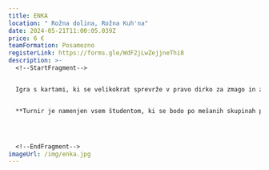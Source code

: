 ```yaml
---
title: ENKA
location: " Rožna dolina, Rožna Kuh'na"
date: 2024-05-21T11:00:05.039Z
price: 6 €
teamFormation: Posamezno
registerLink: https://forms.gle/WdF2jLwZejjneThi8
description: >-
  <!--StartFragment-->


  Igra s kartami, ki se velikokrat sprevrže v pravo dirko za zmago in za seboj zaradi 'nasilnega' prehitevanja, velikokrat pušča modrice, je več kot primerna za Majske igre.  Igra se v več skupinah hkrati. Za eno mizo bo predvidoma šest igralcev (odvisno od števila prijavljenih). Na vsaki mizi bodo pravila, ki bodo enotna za vse. Vse mize bodo z igro začele istočasno. Po končani igri si bodo tekmovalci sami zapisali rezultat. Igra bo potekala tako, da se naprej uvrsti tisti, ki ima najmanj točk. V finalu zmaga oseba, ki nabere najmanj točk. Karte so različnih vrednosti, zato je dobro, da se najprej znebite tistih, ki imajo višje vrednosti. Oštevilčene karte so vredne tako, kot kaže številka; karta 0 je vredna 10 točk; karte stop, vzemi 2, obrnjena smer in menjava barve so vredne 30 točk; karta vzemi 4 je vredna 50 točk; karta vzemi  5 pa je vredna 100 točk.


  **Turnir je namenjen vsem študentom, ki se bodo po mešanih skupinah pomerili med sabo. Če tekmujete v okviru študentskega doma, boste za 1. mesto domu prinesli 8 točk, za 2. mesto 6 točk in 3. mesto 4 točke.**




  <!--EndFragment-->
imageUrl: /img/enka.jpg
---
```

